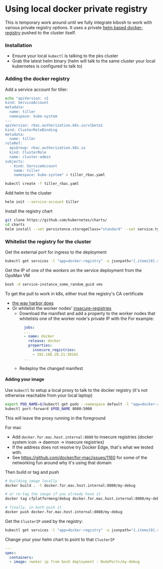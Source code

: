 # Using local docker private registry

This is temporary work around until we fully integrate kibosh to work with various private registry options. It uses
a private
[helm based docker-registry](https://github.com/kubernetes/charts/tree/master/stable/docker-registry)
pushed to the cluster itself.


### Installation
* Ensure your local `kubectl` is talking to the pks cluster
* Grab the latest helm binary (helm will talk to the same cluster your local kubernetes is configured to talk to)

### Adding the docker registry

Add a service account for tiller:
```bash
echo "apiVersion: v1
kind: ServiceAccount
metadata:
  name: tiller
  namespace: kube-system
---
apiVersion: rbac.authorization.k8s.io/v1beta1
kind: ClusterRoleBinding
metadata:
  name: tiller
roleRef:
  apiGroup: rbac.authorization.k8s.io
  kind: ClusterRole
  name: cluster-admin
subjects:
  - kind: ServiceAccount
    name: tiller
    namespace: kube-system" > tiller_rbac.yaml

kubectl create -f tiller_rbac.yaml
```

Add helm to the cluster
```bash
helm init --service-account tiller
```

Install the registry chart
```bash
git clone https://github.com/kubernetes/charts/
cd charts
helm install --set persistence.storageClass="standard" --set service.type="NodePort" ./stable/docker-registry
```

### Whitelist the registry for the cluster

Get the external port for ingress to the deployment
```bash
kubectl get services -l "app=docker-registry" -o jsonpath="{.items[0].spec.ports[0].nodePort}"
```

Get the IP of one of the *workers* on the service deployment from the OpsMan VM
```bash
bosh -d service-instance_some_random_guid vms
```

To get the pull to work in k8s, either trust the registry's CA certificate
* [the way harbor does](https://docs.pivotal.io/partners/vmware-harbor/integrating-pks.html)
* Or whitelist the worker nodes' [insecure-registries](https://github.com/cloudfoundry-incubator/docker-boshrelease/blob/master/jobs/docker/spec#L70-L71)
    - Download the manifest and add a property to the worker nodes that whitelists one of the worker node's private IP
      with the
      For example:
      ```yaml
        jobs:
        ...
        - name: docker
          release: docker
          properties:
            insecure_registries:
            - 192.168.20.21:30141
        ...
      ```
    - Redeploy the changed manifest

#### Adding your image

Use `kubectl` to setup a local proxy to talk to the docker registry (it's not otherwise reachable from your local laptop)

```bash
export POD_NAME=$(kubectl get pods --namespace default -l "app=docker-registry" -o jsonpath="{.items[0].metadata.name}")
kubectl port-forward $POD_NAME 8080:5000
```

This will leave the proxy running in the foreground

For mac
* Add `docker.for.mac.host.internal:8080` to insecure registries (docker system icon -> daemon -> insecure registries)
* If the address does not resolve try Docker Edge, that's what we tested with.
* See https://github.com/docker/for-mac/issues/1160 for some of the networking fun around why it's using that domain

Then build or tag and push
```bash
# building image locally
docker build . -t docker.for.mac.host.internal:8080/my-debug

# or re-tag the image if you already have it
docker tag cfplatformeng/debug docker.for.mac.host.internal:8080/my-debug

# finally, in both push it
docker push docker.for.mac.host.internal:8080/my-debug
```

Get the `ClusterIP` used by the registry:

```bash
kubectl get services -l "app=docker-registry" -o jsonpath="{.items[0].spec.clusterIP}"
```

Change your your helm chart to point to that `ClusterIP`

```yaml
---
spec:
  containers:
  - image: <woker ip from bosh deployment : NodePort>/my-debug
```
